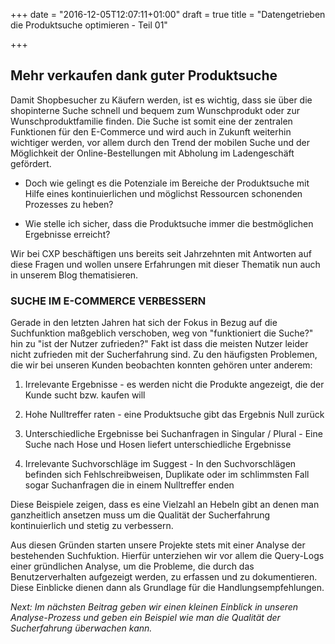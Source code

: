 +++
date = "2016-12-05T12:07:11+01:00"
draft = true
title = "Datengetrieben die Produktsuche optimieren - Teil 01"

+++
## Mehr verkaufen dank guter Produktsuche

Damit Shopbesucher zu Käufern werden, ist es wichtig, dass sie über die shopinterne Suche schnell und bequem zum Wunschprodukt oder zur Wunschproduktfamilie finden. Die Suche ist somit eine der zentralen Funktionen für den E-Commerce und wird auch in Zukunft weiterhin wichtiger werden, vor allem durch den Trend der mobilen Suche und der Möglichkeit der Online-Bestellungen mit Abholung im Ladengeschäft gefördert.

*   Doch wie gelingt es die Potenziale im Bereiche der Produktsuche mit Hilfe eines kontinuierlichen und möglichst Ressourcen schonenden Prozesses zu heben?  

*   Wie stelle ich sicher, dass die Produktsuche immer die bestmöglichen Ergebnisse erreicht?  

Wir bei CXP beschäftigen uns bereits seit Jahrzehnten mit Antworten auf diese Fragen und wollen unsere Erfahrungen mit dieser Thematik nun auch in unserem Blog thematisieren.

### SUCHE IM E-COMMERCE VERBESSERN

Gerade in den letzten Jahren hat sich der Fokus in Bezug auf die Suchfunktion maßgeblich verschoben, weg von "funktioniert die Suche?" hin zu "ist der Nutzer zufrieden?" Fakt ist dass die meisten Nutzer leider nicht zufrieden mit der Sucherfahrung sind. Zu den häufigsten Problemen, die wir bei unseren Kunden beobachten konnten gehören unter anderem:

1.  Irrelevante Ergebnisse - es werden nicht die Produkte angezeigt, die der Kunde sucht bzw. kaufen will  

2.  Hohe Nulltreffer raten - eine Produktsuche gibt das Ergebnis Null zurück  

3.  Unterschiedliche Ergebnisse bei Suchanfragen in Singular / Plural - Eine Suche nach Hose und Hosen liefert unterschiedliche Ergebnisse  

4.  Irrelevante Suchvorschläge im Suggest - In den Suchvorschlägen befinden sich Fehlschreibweisen, Duplikate oder im schlimmsten Fall sogar Suchanfragen die in einem Nulltreffer enden  

Diese Beispiele zeigen, dass es eine Vielzahl an Hebeln gibt an denen man ganzheitlich ansetzen muss um die Qualität der Sucherfahrung kontinuierlich und stetig zu verbessern.

Aus diesen Gründen starten unsere Projekte stets mit einer Analyse der bestehenden Suchfuktion. Hierfür unterziehen wir vor allem die Query-Logs einer gründlichen Analyse, um die Probleme, die durch das Benutzerverhalten aufgezeigt werden, zu erfassen und zu dokumentieren. Diese Einblicke dienen dann als Grundlage für die Handlungsempfehlungen.

_Next: Im nächsten Beitrag geben wir einen kleinen Einblick in unseren Analyse-Prozess und geben ein Beispiel wie man die Qualität der Sucherfahrung überwachen kann._